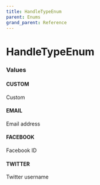 ```yaml
---
title: HandleTypeEnum
parent: Enums
grand_parent: Reference
---
```


# HandleTypeEnum

<h3 id="values">Values</h3>

  <h4 id="custom" class="name anchored">CUSTOM</h4>

  <div class="description-wrapper">
   <p>Custom</p>
  </div>

  <h4 id="email" class="name anchored">EMAIL</h4>

  <div class="description-wrapper">
   <p>Email address</p>
  </div>

  <h4 id="facebook" class="name anchored">FACEBOOK</h4>

  <div class="description-wrapper">
   <p>Facebook ID</p>
  </div>

  <h4 id="twitter" class="name anchored">TWITTER</h4>

  <div class="description-wrapper">
   <p>Twitter username</p>
  </div>

